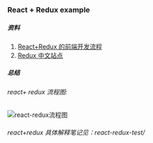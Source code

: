 ### React + Redux example

##### 资料

1. [React+Redux 的前端开发流程](http://www.open-open.com/lib/view/open1464340798400.html)
2. [Redux 中文站点](http://cn.redux.js.org/)



##### 总结

###### react+ redux 流程图:

![react-redux流程图](http://7xlqb6.com1.z0.glb.clouddn.com/react-redux-flowchart.png)


###### react+redux 具体解释笔记见：react-redux-test/





